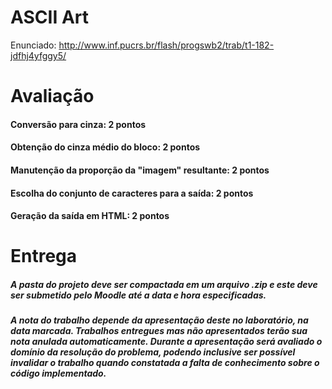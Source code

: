 # ASCII Art

Enunciado: http://www.inf.pucrs.br/flash/progswb2/trab/t1-182-jdfhj4yfggy5/

# Avaliação

#### Conversão para cinza: 2 pontos
#### Obtenção do cinza médio do bloco: 2 pontos
#### Manutenção da proporção da "imagem" resultante: 2 pontos
#### Escolha do conjunto de caracteres para a saída: 2 pontos
#### Geração da saída em HTML: 2 pontos

# Entrega

##### A pasta do projeto deve ser compactada em um arquivo .zip e este deve ser submetido pelo Moodle até a data e hora especificadas.
##### A nota do trabalho depende da apresentação deste no laboratório, na data marcada. Trabalhos entregues mas não apresentados terão sua nota anulada automaticamente. Durante a apresentação será avaliado o domínio da resolução do problema, podendo inclusive ser possível invalidar o trabalho quando constatada a falta de conhecimento sobre o código implementado.
